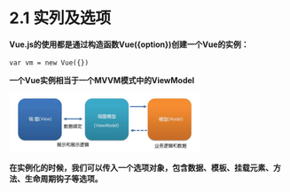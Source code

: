 # 2.1 实列及选项

**Vue.js的使用都是通过构造函数Vue({option})创建一个Vue的实例：**

`var vm = new Vue({})`

**一个Vue实例相当于一个MVVM模式中的ViewModel**

![123](../../images/image1.png)

**在实例化的时候，我们可以传入一个选项对象，包含数据、模板、挂载元素、方法、生命周期钩子等选项。**